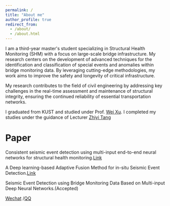 ```yaml
---
permalink: /
title: "About me"
author_profile: true
redirect_from: 
  - /about/
  - /about.html
---
```

I am a third-year master's student specializing in Structural Health Monitoring (SHM) with a focus on large-scale bridge infrastructure. My research centers on the development of advanced techniques for the identification and classification of special events and anomalies within bridge monitoring data. By leveraging cutting-edge methodologies, my work aims to improve the safety and longevity of critical infrastructure. 


My research contributes to the field of civil engineering by addressing key challenges in the real-time assessment and maintenance of structural integrity, ensuring the continued reliability of essential transportation networks.


I graduated from KUST and studied under Prof. [Wei Xu](https://orcid.org/0009-0006-5958-9288). I completed my studies under the guidance of Lecturer [Zhiyi Tang](https://scholar.google.com/citations?user=cgAplYkAAAAJ&hl=zh-CN&oi=sra)



Paper
======
Consistent seismic event detection using multi-input end-to-end neural networks for structural health monitoring.[Link](https://onlinelibrary.wiley.com/doi/10.1155/stc/9966359)

A Deep learning-based Adaptive Fusion Method for in-situ Seismic Event Detection.[Link](https://ieeexplore.ieee.org/document/10899297)

Seismic Event Detection using Bridge Monitoring Data Based on Multi-input Deep Neural Networks.(Accepted)


[Wechat](https://s2.loli.net/2024/08/27/ium6tMHYjZJWqVn.jpg) /[QQ](https://s2.loli.net/2024/08/27/dL4gkDq72JsuUbK.png)
